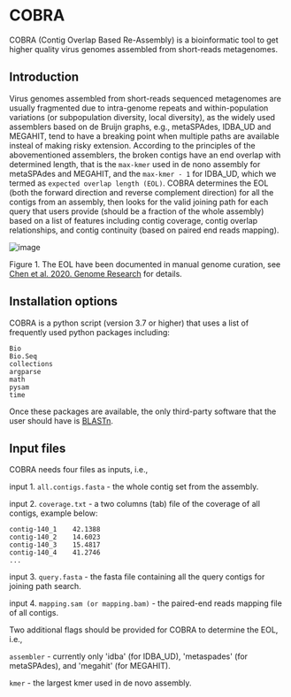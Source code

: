 # COBRA
COBRA (Contig Overlap Based Re-Assembly) is a bioinformatic tool to get higher quality virus genomes assembled from short-reads metagenomes.

## Introduction
Virus genomes assembled from short-reads sequenced metagenomes are usually fragmented due to intra-genome repeats and within-population variations (or subpopulation diversity, local diversity), as the widely used assemblers based on de Bruijn graphs, e.g., metaSPAdes, IDBA_UD and MEGAHIT, tend to have a breaking point when multiple paths are available insteal of making risky extension. According to the principles of the abovementioned assemblers, the broken contigs have an end overlap with determined length, that is the ```max-kmer``` used in de nono assembly for metaSPAdes and MEGAHIT, and the ```max-kmer - 1``` for IDBA_UD, which we termed as ```expected overlap length (EOL)```. COBRA determines the EOL (both the forward direction and reverse complement direction) for all the contigs from an assembly, then looks for the valid joining path for each query that users provide (should be a fraction of the whole assembly) based on a list of features including contig coverage, contig overlap relationships, and contig continuity (based on paired end reads mapping).

![image](https://user-images.githubusercontent.com/46725273/111421478-49768b00-86aa-11eb-8bea-9d4aa060a5e0.png)

Figure 1. The EOL have been documented in manual genome curation, see [Chen et al. 2020. Genome Research](https://genome.cshlp.org/content/30/3/315.short) for details.

## Installation options
COBRA is a python script (version 3.7 or higher) that uses a list of frequently used python packages including:
```
Bio
Bio.Seq
collections
argparse
math
pysam
time
```

Once these packages are available, the only third-party software that the user should have is [BLASTn](https://blast.ncbi.nlm.nih.gov/Blast.cgi?PAGE_TYPE=BlastDocs&DOC_TYPE=Download).

## Input files
COBRA needs four files as inputs, i.e., 

input 1. ```all.contigs.fasta``` - the whole contig set from the assembly.

input 2. ```coverage.txt``` - a two columns (tab) file of the coverage of all contigs, example below:

```contig-140_0    25.552
contig-140_1    42.1388
contig-140_2    14.6023
contig-140_3    15.4817
contig-140_4    41.2746
...
```

input 3. ```query.fasta``` - the fasta file containing all the query contigs for joining path search.

input 4. ```mapping.sam (or mapping.bam)``` - the paired-end reads mapping file of all contigs.

Two additional flags should be provided for COBRA to determine the EOL, i.e.,

```assembler``` - currently only 'idba' (for IDBA_UD), 'metaspades' (for metaSPAdes), and 'megahit' (for MEGAHIT).

```kmer``` - the largest kmer used in de novo assembly.




